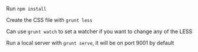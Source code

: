 Run `npm install`

Create the CSS file with `grunt less`

Can use `grunt watch` to set a watcher if you want to change any of the LESS

Run a local server with `grunt serve`, it will be on port 9001 by default

